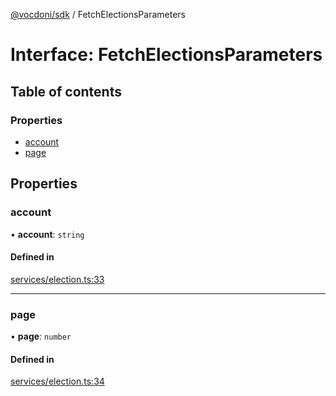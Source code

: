 [@vocdoni/sdk](/sdk) / FetchElectionsParameters

# Interface: FetchElectionsParameters

## Table of contents

### Properties

- [account](FetchElectionsParameters#account)
- [page](FetchElectionsParameters#page)

## Properties

### account

• **account**: `string`

#### Defined in

[services/election.ts:33](https://github.com/vocdoni/vocdoni-sdk/blob/c61694d51d7ca609cdc86440f23c7a75ea39ea5b/src/services/election.ts#L33)

___

### page

• **page**: `number`

#### Defined in

[services/election.ts:34](https://github.com/vocdoni/vocdoni-sdk/blob/c61694d51d7ca609cdc86440f23c7a75ea39ea5b/src/services/election.ts#L34)
